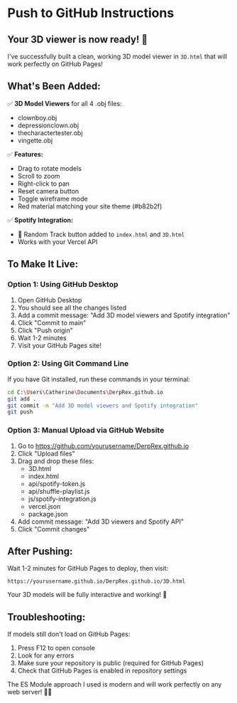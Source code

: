 # Push to GitHub Instructions

## Your 3D viewer is now ready! 🎨

I've successfully built a clean, working 3D model viewer in `3D.html` that will work perfectly on GitHub Pages!

## What's Been Added:

✅ **3D Model Viewers** for all 4 .obj files:
- clownboy.obj
- depressionclown.obj
- thecharactertester.obj
- vingette.obj

✅ **Features:**
- Drag to rotate models
- Scroll to zoom
- Right-click to pan
- Reset camera button
- Toggle wireframe mode
- Red material matching your site theme (#b82b2f)

✅ **Spotify Integration:**
- 🎲 Random Track button added to `index.html` and `3D.html`
- Works with your Vercel API

## To Make It Live:

### Option 1: Using GitHub Desktop
1. Open GitHub Desktop
2. You should see all the changes listed
3. Add a commit message: "Add 3D model viewers and Spotify integration"
4. Click "Commit to main"
5. Click "Push origin"
6. Wait 1-2 minutes
7. Visit your GitHub Pages site!

### Option 2: Using Git Command Line
If you have Git installed, run these commands in your terminal:

```bash
cd C:\Users\Catherine\Documents\DerpRex.github.io
git add .
git commit -m "Add 3D model viewers and Spotify integration"
git push
```

### Option 3: Manual Upload via GitHub Website
1. Go to https://github.com/yourusername/DerpRex.github.io
2. Click "Upload files"
3. Drag and drop these files:
   - 3D.html
   - index.html  
   - api/spotify-token.js
   - api/shuffle-playlist.js
   - js/spotify-integration.js
   - vercel.json
   - package.json
4. Add commit message: "Add 3D viewers and Spotify API"
5. Click "Commit changes"

## After Pushing:

Wait 1-2 minutes for GitHub Pages to deploy, then visit:
```
https://yourusername.github.io/DerpRex.github.io/3D.html
```

Your 3D models will be fully interactive and working! 🚀

## Troubleshooting:

If models still don't load on GitHub Pages:
1. Press F12 to open console
2. Look for any errors
3. Make sure your repository is public (required for GitHub Pages)
4. Check that GitHub Pages is enabled in repository settings

The ES Module approach I used is modern and will work perfectly on any web server! 🎨✨

